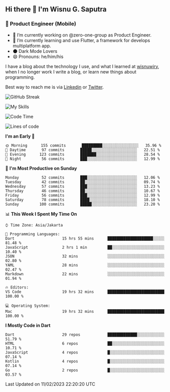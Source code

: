 ## Hi there 👋 I'm Wisnu G. Saputra

### :mobile_phone_off: Product Engineer (Mobile)

- 🔭 I’m currently working on @zero-one-group as Product Engineer.
- 🌱 I’m currently learning and use Flutter, a framework for develops multiplatform app.
- 🌑 Dark Mode Lovers
- 😄 Pronouns: he/him/his

I have a blog about the technology I use, and what I learned at [wisnuwiry](https://wisnuwiry.space/), when I no longer work I write a blog, or learn new things about programming.

Best way to reach me is via [Linkedin](https://www.linkedin.com/in/wisnu-saputra/) or [Twitter](https://twitter.com/wisnuwiry).

![GitHub Streak](https://streak-stats.demolab.com?user=wisnuwiry&theme=dark&hide_border=true)

![My Skills](https://skillicons.dev/icons?i=dart,flutter,kotlin,swift,js,css,neovim,git,linux&perline=5)

<!--START_SECTION:waka-->
![Code Time](http://img.shields.io/badge/Code%20Time-198%20hrs%2050%20mins-blue)

![Lines of code](https://img.shields.io/badge/From%20Hello%20World%20I%27ve%20Written-559%20Thousand%20lines%20of%20code-blue)

**I'm an Early 🐤** 

```text
🌞 Morning      155 commits       █████████░░░░░░░░░░░░░░░░   35.96 % 
🌆 Daytime       97 commits       █████░░░░░░░░░░░░░░░░░░░░   22.51 % 
🌃 Evening      123 commits       ███████░░░░░░░░░░░░░░░░░░   28.54 % 
🌙 Night         56 commits       ███░░░░░░░░░░░░░░░░░░░░░░   12.99 % 

```
📅 **I'm Most Productive on Sunday** 

```text
Monday          52 commits       ███░░░░░░░░░░░░░░░░░░░░░░   12.06 % 
Tuesday         42 commits       ██░░░░░░░░░░░░░░░░░░░░░░░   09.74 % 
Wednesday       57 commits       ███░░░░░░░░░░░░░░░░░░░░░░   13.23 % 
Thursday        46 commits       ██░░░░░░░░░░░░░░░░░░░░░░░   10.67 % 
Friday          56 commits       ███░░░░░░░░░░░░░░░░░░░░░░   12.99 % 
Saturday        78 commits       ████░░░░░░░░░░░░░░░░░░░░░   18.10 % 
Sunday         100 commits       █████░░░░░░░░░░░░░░░░░░░░   23.20 % 

```


📊 **This Week I Spent My Time On** 

```text
⌚︎ Time Zone: Asia/Jakarta

💬 Programming Languages: 
Dart                     15 hrs 55 mins      ████████████████████░░░░░   81.48 % 
JavaScript               2 hrs 1 min         ██░░░░░░░░░░░░░░░░░░░░░░░   10.40 % 
JSON                     32 mins             ░░░░░░░░░░░░░░░░░░░░░░░░░   02.80 % 
YAML                     28 mins             ░░░░░░░░░░░░░░░░░░░░░░░░░   02.47 % 
Markdown                 22 mins             ░░░░░░░░░░░░░░░░░░░░░░░░░   01.94 % 

🔥 Editors: 
VS Code                  19 hrs 32 mins      █████████████████████████   100.00 % 

💻 Operating System: 
Mac                      19 hrs 32 mins      █████████████████████████   100.00 % 

```

**I Mostly Code in Dart** 

```text
Dart                     29 repos            █████████████░░░░░░░░░░░░   51.79 % 
HTML                     6 repos             ██░░░░░░░░░░░░░░░░░░░░░░░   10.71 % 
JavaScript               4 repos             █░░░░░░░░░░░░░░░░░░░░░░░░   07.14 % 
Kotlin                   4 repos             █░░░░░░░░░░░░░░░░░░░░░░░░   07.14 % 
Go                       2 repos             █░░░░░░░░░░░░░░░░░░░░░░░░   03.57 % 

```



 Last Updated on 11/02/2023 22:20:20 UTC
<!--END_SECTION:waka-->
